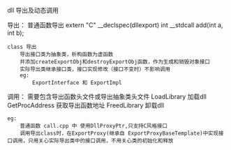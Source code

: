 dll 导出及动态调用

导出：
    普通函数导出
        extern "C" __declspec(dllexport) int __stdcall add(int a, int b);

    class 导出
        导出接口类为抽象类，析构函数为虚函数
        并添加createExportObj和destroyExportObj函数，作为生成和销毁对象接口
        实际导出类继承接口类，接口实现修改（接口不变时）不影响调用
        eg:
            ExportInterface 和 ExportImpl

调用：
    需要包含导出函数头文件或导出抽象类头文件
    LoadLibrary 加载dll
    GetProcAddress 获取导出函数地址
    FreedLibrary 卸载dll
    
    eg:
        普通函数 call.cpp 中 使用DllProxyPtr,只支持C风格接口
        调用导出class时，在ExportProxy(继承自 ExportProxyBaseTemplate)中实现接口调用，只用关心实际导出类中的接口调用，不用关心类的初始化和释放

